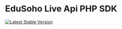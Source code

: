 # EduSoho Live Api PHP SDK

<a href="https://packagist.org/packages/edusoho-live/eslive-api-php-sdk" target="_blank">
    <img alt="Latest Stable Version" src="https://img.shields.io/packagist/v/edusoho-live/eslive-api-php-sdk.svg?style=flat-square&label=stable">
</a>

